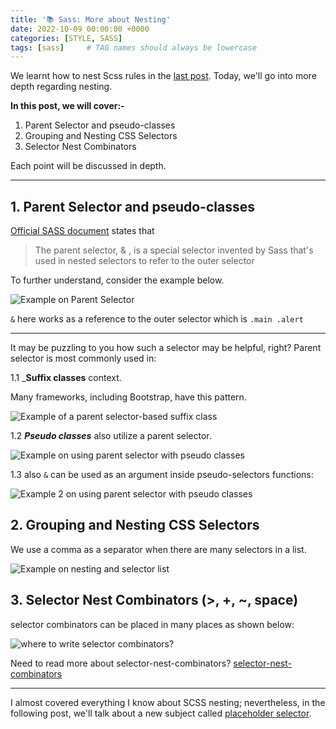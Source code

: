 ```yaml
---
title: '📚 Sass: More about Nesting'
date: 2022-10-09 00:00:00 +0000
categories: [STYLE, SASS]
tags: [sass]     # TAG names should always be lowercase
---
```


We learnt how to nest Scss rules in the [last post](https://dev.to/ak_ram/sass-interpolation-nesting-4d73). Today, we'll go into more depth regarding nesting.

**In this post, we will cover:-**

1. Parent Selector and pseudo-classes
2. Grouping and Nesting CSS Selectors
3. Selector Nest Combinators

Each point will be discussed in depth.

-----

## 1. Parent Selector and pseudo-classes

[Official SASS document](https://sass-lang.com/documentation/style-rules/parent-selector#:~:text=The%20parent%20selector%2C%20%26%20%2C%20is,a%20selector%20before%20the%20parent.) states that

> The parent selector, & , is a special selector invented by Sass that's used in nested selectors to refer to the outer selector

To further understand, consider the example below.

![Example on Parent Selector](https://dev-to-uploads.s3.amazonaws.com/uploads/articles/ietox695mfnn9thgdrhh.png)

`&` here works as a reference to the outer selector which is `.main .alert`

---

It may be puzzling to you how such a selector may be helpful, right? Parent selector is most commonly used in:

1.1 _**Suffix classes** context.

Many frameworks, including Bootstrap, have this pattern.

![Example of a parent selector-based suffix class](https://dev-to-uploads.s3.amazonaws.com/uploads/articles/zzfp5v3e933a7cvjc19b.png)


1.2 **_Pseudo classes_** also utilize a parent selector.

![Example on using parent selector with pseudo classes](https://dev-to-uploads.s3.amazonaws.com/uploads/articles/ah6hd5ydqzwi9ps15g9x.png)

1.3 also `&` can be used as an argument inside pseudo-selectors functions:

![Example 2 on using parent selector with pseudo classes](https://dev-to-uploads.s3.amazonaws.com/uploads/articles/uxi6xevdqkgd6pxwac5a.png)

## 2. Grouping and Nesting CSS Selectors

We use a comma as a separator when there are many selectors in a list.


![Example on nesting and selector list](https://dev-to-uploads.s3.amazonaws.com/uploads/articles/l7i6bihd1tr8zose93ak.png)

## 3. Selector Nest Combinators (>, +, ~, space)

selector combinators can be placed in many places as shown below:


![where to write selector combinators?](https://dev-to-uploads.s3.amazonaws.com/uploads/articles/33s8w0glve0g9rk9xzz0.png)

Need to read more about selector-nest-combinators? [selector-nest-combinators](https://github.com/stylelint-scss/stylelint-scss/blob/master/src/rules/selector-nest-combinators/README.md)

---

I almost covered everything I know about SCSS nesting; nevertheless, in the following post, we'll talk about a new subject called [placeholder selector](https://sass-lang.com/documentation/style-rules/placeholder-selectors).




























